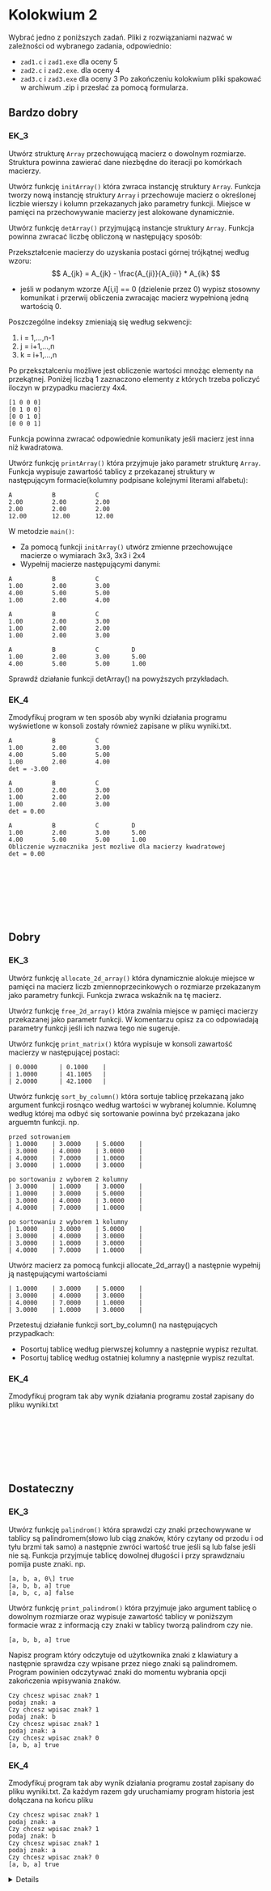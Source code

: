# Kolokwium 2

Wybrać jedno z poniższych zadań. Pliki z rozwiązaniami nazwać w zależności od wybranego zadania, odpowiednio:
- `zad1.c` i `zad1.exe` dla oceny 5
- `zad2.c` i `zad2.exe`. dla oceny 4
- `zad3.c` i `zad3.exe` dla oceny 3
Po zakończeniu kolokwium pliki spakować w archiwum .zip i przesłać za pomocą formularza.

## Bardzo dobry

### EK_3

Utwórz strukturę `Array` przechowującą macierz o dowolnym rozmiarze. Struktura powinna zawierać dane niezbędne do iteracji po komórkach macierzy.

Utwórz funkcję `initArray()` która zwraca instancję struktury `Array`. Funkcja tworzy nową instancję struktury `Array` i przechowuje macierz o określonej liczbie wierszy i kolumn przekazanych jako parametry funkcji. Miejsce w pamięci na przechowywanie macierzy jest alokowane dynamicznie.

Utwórz funkcję `detArray()` przyjmującą instancje struktury `Array`. Funkcja powinna zwracać liczbę obliczoną w następujący sposób:

Przekształcenie macierzy do uzyskania postaci górnej trójkątnej według wzoru:
$$
A_{jk} = A_{jk} - \frac{A_{ji}}{A_{ii}} * A_{ik}
$$
- jeśli w podanym wzorze A[i,i] == 0 (dzielenie przez 0) wypisz stosowny komunikat i przerwij obliczenia zwracając macierz wypełnioną jedną wartością 0.

Poszczególne indeksy zmieniają się według sekwencji:
1. i = 1,...,n-1
2. j = i+1,...,n
3. k = i+1,...,n

Po przekształceniu możliwe jest obliczenie wartości mnożąc elementy na przekątnej. Poniżej liczbą 1 zaznaczono elementy z których trzeba policzyć iloczyn w przypadku macierzy 4x4.

```terminal
[1 0 0 0]
[0 1 0 0]
[0 0 1 0]
[0 0 0 1]
```

Funkcja powinna zwracać odpowiednie komunikaty jeśli macierz jest inna niż kwadratowa.


Utwórz funkcję `printArray()` która przyjmuje jako parametr strukturę `Array`.
Funkcja wypisuje zawartość tablicy z przekazanej struktury w następującym formacie(kolumny podpisane kolejnymi literami alfabetu):

```terminal
A           B           C
2.00        2.00        2.00
2.00        2.00        2.00
12.00       12.00       12.00
```

W metodzie `main()`:
- Za pomocą funkcji `initArray()` utwórz zmienne przechowujące macierze o wymiarach 3x3, 3x3 i 2x4
- Wypełnij macierze następującymi danymi:
```
A           B           C
1.00        2.00        3.00
4.00        5.00        5.00
1.00        2.00        4.00
```

```
A           B           C
1.00        2.00        3.00
1.00        2.00        2.00
1.00        2.00        3.00
```

```
A           B           C         D
1.00        2.00        3.00      5.00
4.00        5.00        5.00      1.00
```
Sprawdź działanie funkcji detArray() na powyższych przykładach.

### EK_4

Zmodyfikuj program w ten sposób aby wyniki działania programu wyświetlone w konsoli zostały również zapisane w pliku wyniki.txt.

```
A           B           C
1.00        2.00        3.00
4.00        5.00        5.00
1.00        2.00        4.00
det = -3.00

A           B           C
1.00        2.00        3.00
1.00        2.00        2.00
1.00        2.00        3.00
det = 0.00

A           B           C         D
1.00        2.00        3.00      5.00
4.00        5.00        5.00      1.00
Obliczenie wyznacznika jest mozliwe dla macierzy kwadratowej
det = 0.00

```


<br>
<br>
<br>
<br>
<br>
<br>

## Dobry

### EK_3
Utwórz funkcję `allocate_2d_array()` która dynamicznie alokuje miejsce w pamięci na macierz liczb zmiennoprzecinkowych o rozmiarze przekazanym jako parametry funkcji. Funkcja zwraca wskaźnik na tę macierz.

Utwórz funkcję `free_2d_array()` która zwalnia miejsce w pamięci macierzy przekazanej jako parametr funkcji.
W komentarzu opisz za co odpowiadają parametry funkcji jeśli ich nazwa tego nie sugeruje.

Utwórz funkcję `print_matrix()` która wypisuje w konsoli zawartość macierzy w następującej postaci:

```terminal
| 0.0000      | 0.1000    |
| 1.0000      | 41.1005   |
| 2.0000      | 42.1000   |
```

Utwórz  funkcję `sort_by_column()` która sortuje tablicę przekazaną jako argument funkcji rosnąco według wartości w wybranej kolumnie. Kolumnę według której ma odbyć się sortowanie powinna być przekazana jako arguemtn funkcji. np.

```
przed sotrowaniem
| 1.0000    | 3.0000    | 5.0000    |
| 3.0000    | 4.0000    | 3.0000    |
| 4.0000    | 7.0000    | 1.0000    |
| 3.0000    | 1.0000    | 3.0000    |

po sortowaniu z wyborem 2 kolumny
| 3.0000    | 1.0000    | 3.0000    |
| 1.0000    | 3.0000    | 5.0000    |
| 3.0000    | 4.0000    | 3.0000    |
| 4.0000    | 7.0000    | 1.0000    |

po sortowaniu z wyborem 1 kolumny
| 1.0000    | 3.0000    | 5.0000    |
| 3.0000    | 4.0000    | 3.0000    |
| 3.0000    | 1.0000    | 3.0000    |
| 4.0000    | 7.0000    | 1.0000    |
```

Utwórz macierz za pomocą funkcji allocate_2d_array() a następnie wypełnij ją następującymi wartościami
```
| 1.0000    | 3.0000    | 5.0000    |
| 3.0000    | 4.0000    | 3.0000    |
| 4.0000    | 7.0000    | 1.0000    |
| 3.0000    | 1.0000    | 3.0000    |
```
Przetestuj działanie funkcji sort_by_column() na następujących przypadkach:
- Posortuj tablicę według pierwszej kolumny a następnie wypisz rezultat.
- Posortuj tablicę według ostatniej kolumny a następnie wypisz rezultat.

### EK_4

Zmodyfikuj program tak aby wynik działania programu został zapisany do pliku wyniki.txt

<br>
<br>
<br>
<br>
<br>
<br>

## Dostateczny

### EK_3
Utwórz funkcję `palindrom()` która sprawdzi czy znaki przechowywane w tablicy są palindromem(słowo lub ciąg znaków, który czytany od przodu i od tyłu brzmi tak samo) a następnie zwróci wartość true jeśli są lub false jeśli nie są. Funkcja przyjmuje tablicę dowolnej długości i przy sprawdznaiu pomija puste znaki. np.

```
[a, b, a, 0\] true
[a, b, b, a] true
[a, b, c, a] false
```

Utwórz funkcję `print_palindrom()` która przyjmuje jako argument tablicę o dowolnym rozmiarze oraz wypisuje zawartość tablicy w poniższym formacie wraz z informacją czy znaki w tablicy tworzą palindrom czy nie.
```
[a, b, b, a] true
```

Napisz program który odczytuje od użytkownika znaki z klawiatury a następnie sprawdza czy wpisane przez niego znaki są palindromem. Program powinien odczytywać znaki do momentu wybrania opcji zakończenia wpisywania znaków.
```
Czy chcesz wpisac znak? 1
podaj znak: a
Czy chcesz wpisac znak? 1
podaj znak: b
Czy chcesz wpisac znak? 1
podaj znak: a
Czy chcesz wpisac znak? 0
[a, b, a] true
```

### EK_4
Zmodyfikuj program tak aby wynik działania programu został zapisany do pliku wyniki.txt. Za każdym razem gdy uruchamiamy program historia jest dołączana na końcu pliku
```
Czy chcesz wpisac znak? 1
podaj znak: a
Czy chcesz wpisac znak? 1
podaj znak: b
Czy chcesz wpisac znak? 1
podaj znak: a
Czy chcesz wpisac znak? 0
[a, b, a] true
```


<details>

# Efekt EK_03:
## DST: 
Student potrafi poprawnie przygotować programy rzędu 20-50  linii kodu, rozwiązujące proste problemy,  wykorzystując  do  tego  celu  niektóre  z  poznanych  struktur  danych  oraz  konstrukcje programistyczne dostępne w języku C.

## DB:  
Student  potrafi  poprawnie  przygotować  programy  rzędu  20-50  linii  kodu,  rozwiązujące średniozaawansowane problemy, wykorzystując do tego celu wszystkie poznane struktury danych oraz konstrukcje programistyczne dostępne w języku C.

## BDB:
Student  potrafi  poprawnie  przygotować  programy  rzędu  50-100  linii  kodu  rozwiązujące średniozaawansowane problemy, wykorzystując do tego celu wszystkie poznane struktury danych oraz konstrukcje programistyczne dostępne w języku C.Efekt 

# EK_04:
## DST: 
Student potrafi poprawnie przygotować programy rzędu 20-50 linii kodu, rozwiązujące proste problemy  wykorzystując  do  tego  celumożliwości  standardowych  bibliotek  programistycznych dostępnych w języku C używanych na zajęciach.

## DB:  
Student  potrafi  poprawnie  przygotować  programy  rzędu  20-50  linii  kodu,  rozwiązujące średniozaawansowane  problemy,  wykorzystując  możliwości  standardowychbibliotek programistycznych dostępnych w języku C używanych na zajęciach.
## BDB:  
Student  potrafi  poprawnie  przygotować  programy  rzędu  50-100  linii  kodu,  rozwiązujące średniozaawansowane  problemy,  wykorzystując  możliwości  standardowych  bibliotek programistycznych dostępnych w języku C, także takich, które student poznawał samodzielnie

</details>
